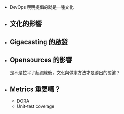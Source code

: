 - DevOps 明明提倡的就是一種文化
- ## 文化的影響
- ## Gigacasting 的啟發
- ## Opensources 的影響
  是不是拉平了起跑線後，文化與做事方法才是勝出的關鍵？
- ## Metrics 重要嗎？
  - DORA
  - Unit-test coverage